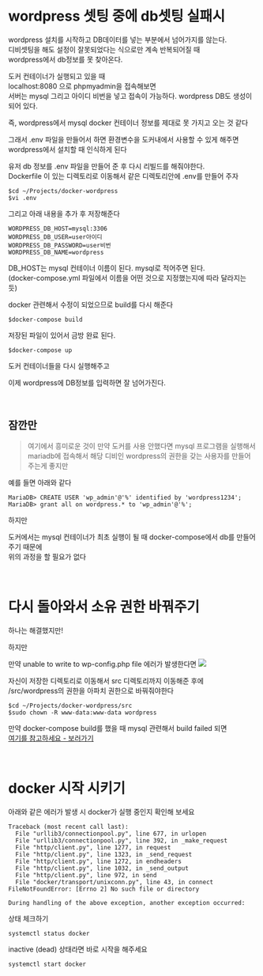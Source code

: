 # wordpress 셋팅 중에 db셋팅 실패시
wordpress 설치를 시작하고 DB데이터를 넣는 부분에서 넘어가지를 않는다.     
디비셋팅을 해도 설정이 잘못되었다는 식으로만 계속 반복되어질 때   
wordpress에서 db정보를 못 찾아온다.

도커 컨테이너가 실행되고 있을 때  
localhost:8080 으로 phpmyadmin을 접속해보면    
서버는 mysql 그리고 아이디 비번을 넣고 접속이 가능하다. wordpress DB도 생성이 되어 있다.  

즉,  wordpress에서 mysql docker 컨테이너 정보를 제대로 못 가지고 오는 것 같다

그래서 .env 파일을 만들어서 하면 환경변수을 도커내에서 사용할 수 있게 해주면  
wordpress에서 설치할 때 인식하게 된다

유저 db 정보를 .env 파일을 만들어 준 후 다시 리빌드를 해줘야한다.  
Dockerfile 이 있는 디렉토리로 이동해서 같은 디렉토리안에 .env를 만들어 주자

```
$cd ~/Projects/docker-wordpress
$vi .env
```
그리고 아래 내용을 추가 후 저장해준다
```
WORDPRESS_DB_HOST=mysql:3306
WORDPRESS_DB_USER=user아이디
WORDPRESS_DB_PASSWORD=user비번
WORDPRESS_DB_NAME=wordpress
```
DB_HOST는 mysql 컨테이너 이름이 된다. mysql로  적어주면 된다.    
(docker-compose.yml 파일에서 이름을 어떤 것으로 지정했는지에 따라 달라지는 듯)

docker 관련해서 수정이 되었으므로 build를 다시 해준다
```
$docker-compose build
```
저장된 파일이 있어서 금방 완료 된다.
```
$docker-compose up
```
도커 컨테이너들을 다시 실행해주고  

이제 wordpress에 DB정보를 입력하면 잘 넘어가진다. 

<br>

## 잠깐만

>여기에서 흥미로운 것이 만약 도커를 사용 안했다면 mysql 프로그램을 실행해서  
mariadb에 접속해서 해당 디비인 wordpress의 권한을 갖는 사용자를 만들어주는게 좋지만  

예를 들면 아래와 같다
```
MariaDB> CREATE USER 'wp_admin'@'%' identified by 'wordpress1234';
MariaDB> grant all on wordpress.* to 'wp_admin'@'%';
```
하지만

도커에서는 mysql 컨테이너가 최초 실행이 될 때 docker-compose에서 db를 만들어 주기 때문에   
위의 과정을 할 필요가 없다

<br>

# 다시 돌아와서 소유 권한 바꿔주기
하나는 해결했지만!

하지만

만약 unable to write to wp-config.php file 에러가 발생한다면
<img src=0>
<br>

자신이 저장한 디렉토리로 이동해서 src 디렉토리까지 이동해준 후에  
/src/wordpress의 권한을 아파치 권한으로 바꿔줘야한다
```
$cd ~/Projects/docker-wordpress/src
$sudo chown -R www-data:www-data wordpress
```

만약 docker-compose build를 했을 때 mysql 관련해서 build failed 되면  
[여기를 참고하세요 - 보러가기](/blog/)

<br>

# docker 시작 시키기
아래와 같은 에러가 발생 시 docker가 실행 중인지 확인해 보세요
```
Traceback (most recent call last):
  File "urllib3/connectionpool.py", line 677, in urlopen
  File "urllib3/connectionpool.py", line 392, in _make_request
  File "http/client.py", line 1277, in request
  File "http/client.py", line 1323, in _send_request
  File "http/client.py", line 1272, in endheaders
  File "http/client.py", line 1032, in _send_output
  File "http/client.py", line 972, in send
  File "docker/transport/unixconn.py", line 43, in connect
FileNotFoundError: [Errno 2] No such file or directory

During handling of the above exception, another exception occurred:
```

상태 체크하기
```
systemctl status docker
```
inactive (dead) 상태라면 바로 시작을 해주세요

```
systemctl start docker
```

